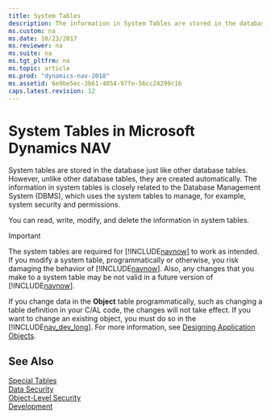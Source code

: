 ```yaml
---
title: System Tables 
description: The information in System Tables are stored in the database, closely related to DBMS, which uses to manage system security and permissions.
ms.custom: na
ms.date: 10/23/2017
ms.reviewer: na
ms.suite: na
ms.tgt_pltfrm: na
ms.topic: article
ms.prod: "dynamics-nav-2018"
ms.assetid: 6e9be5ec-3b61-4054-97fe-56cc24299c16
caps.latest.revision: 12
---
```

# System Tables in Microsoft Dynamics NAV
System tables are stored in the database just like other database tables. However, unlike other database tables, they are created automatically. The information in system tables is closely related to the Database Management System \(DBMS\), which uses the system tables to manage, for example, system security and permissions.  
  
 You can read, write, modify, and delete the information in system tables.  
  
> [!IMPORTANT]  
>  The system tables are required for [!INCLUDE[navnow](includes/navnow_md.md)] to work as intended. If you modify a system table, programmatically or otherwise, you risk damaging the behavior of [!INCLUDE[navnow](includes/navnow_md.md)]. Also, any changes that you make to a system table may be not valid in a future version of [!INCLUDE[navnow](includes/navnow_md.md)].  
  
 If you change data in the **Object** table programmatically, such as changing a table definition in your C/AL code, the changes will not take effect. If you want to change an existing object, you must do so in the [!INCLUDE[nav_dev_long](includes/nav_dev_long_md.md)]. For more information, see [Designing Application Objects](Designing-Application-Objects.md).  
  
## See Also  
 [Special Tables](Special-Tables.md)   
 [Data Security](Data-Security.md)   
 [Object-Level Security](Object-Level-Security.md)   
 [Development](Development.md)